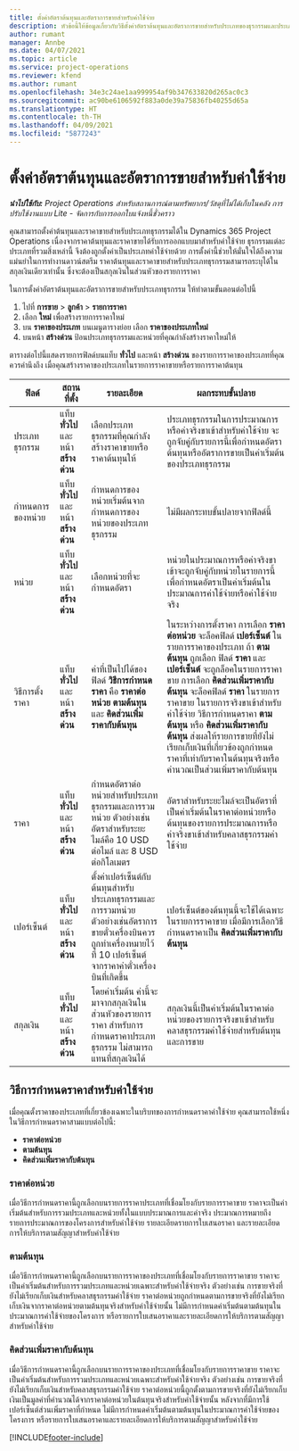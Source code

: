 ```yaml
---
title: ตั้งค่าอัตราต้นทุนและอัตราการขายสำหรับค่าใช้จ่าย
description: หัวข้อนี้ให้ข้อมูลเกี่ยวกับวิธีตั้งค่าอัตราต้นทุนและอัตราการขายสำหรับประเภทของธุรกรรมและประเภทค่าใช้จ่าย
author: rumant
manager: Annbe
ms.date: 04/07/2021
ms.topic: article
ms.service: project-operations
ms.reviewer: kfend
ms.author: rumant
ms.openlocfilehash: 34e3c24ae1aa999954af9b347633820d265ac0c3
ms.sourcegitcommit: ac90be6106592f883a0de39a75836fb40255d65a
ms.translationtype: HT
ms.contentlocale: th-TH
ms.lasthandoff: 04/09/2021
ms.locfileid: "5877243"
---
```

# <a name="set-up-cost-and-sales-rates-for-expenses"></a>ตั้งค่าอัตราต้นทุนและอัตราการขายสำหรับค่าใช้จ่าย

_**นำไปใช้กับ:** Project Operations สำหรับสถานการณ์ตามทรัพยากร/วัสดุที่ไม่ได้เก็บในคลัง การปรับใช้งานแบบ Lite - จัดการกับการออกใบแจ้งหนี้ชั่วคราว_

คุณสามารถตั้งค่าต้นทุนและราคาขายสำหรับประเภทธุรกรรมได้ใน Dynamics 365 Project Operations เนื่องจากราคาต้นทุนและราคาขายได้รับการออกแบบมาสำหรับค่าใช้จ่าย ธุรกรรมแต่ละประเภทที่รวมสิ่งเหล่านี้ จึงต้องถูกตั้งค่าเป็นประเภทค่าใช้จ่ายด้วย การตั้งค่านี้ช่วยให้มั่นใจได้ถึงความแม่นยำในการทำงานดาวน์สตรีม ราคาต้นทุนและราคาขายสำหรับประเภทธุรกรรมสามารถระบุได้ในสกุลเงินเดียวเท่านั้น ซึ่งจะต้องเป็นสกุลเงินในส่วนหัวของรายการราคา

ในการตั้งค่าอัตราต้นทุนและอัตราการขายสำหรับประเภทธุรกรรม ให้ทำตามขั้นตอนต่อไปนี้ 

1. ไปที่ **การขาย** > **ลูกค้า** > **รายการราคา**
2. เลือก **ใหม่** เพื่อสร้างรายการราคาใหม่ 
3. บน **ราคาของประเภท** บนเมนูตารางย่อย เลือก **ราคาของประเภทใหม่** 
4. บนหน้า **สร้างด่วน** ป้อนประเภทธุรกรรมและหน่วยที่คุณกำลังสร้างราคาใหม่ให้

ตารางต่อไปนี้แสดงรายการฟิลด์บนแท็บ **ทั่วไป** และหน้า **สร้างด่วน** ของรายการราคาของประเภทที่คุณควรคำนึงถึง เมื่อคุณสร้างราคาของประเภทในรายการราคาขายหรือรายการราคาต้นทุน

| ฟิลด์ | สถานที่ตั้ง | รายละเอียด | ผลกระทบขั้นปลาย |
| --- | --- | --- | --- |
| ประเภทธุรกรรม | แท็บ **ทั่วไป** และหน้า **สร้างด่วน** | เลือกประเภทธุรกรรมที่คุณกำลังสร้างราคาขายหรือราคาต้นทุนให้ | ประเภทธุรกรรมในการประมาณการหรือค่าจริงขาเข้าสำหรับค่าใช้จ่าย จะถูกจับคู่กับรายการนี้เพื่อกำหนดอัตราต้นทุนหรืออัตราการขายเป็นค่าเริ่มต้นของประเภทธุรกรรม |
| กำหนดการของหน่วย | แท็บ **ทั่วไป** และหน้า **สร้างด่วน** | กำหนดการของหน่วยเริ่มต้นจากกำหนดการของหน่วยของประเภทธุรกรรม | ไม่มีผลกระทบขั้นปลายจากฟิลด์นี้ |
| หน่วย | แท็บ **ทั่วไป** และหน้า **สร้างด่วน** | เลือกหน่วยที่จะกำหนดอัตรา | หน่วยในประมาณการหรือค่าจริงขาเข้าจะถูกจับคู่กับหน่วยในรายการนี้ เพื่อกำหนดอัตราเป็นค่าเริ่มต้นในประมาณการค่าใช้จ่ายหรือค่าใช้จ่ายจริง |
| วิธีการตั้งราคา | แท็บ **ทั่วไป** และหน้า **สร้างด่วน** | ค่าที่เป็นไปได้ของฟิลด์ **วิธีการกำหนดราคา** คือ **ราคาต่อหน่วย** **ตามต้นทุน** และ **คิดส่วนเพิ่มราคากับต้นทุน** | ในระหว่างการตั้งราคา การเลือก **ราคาต่อหน่วย** จะล็อคฟิลด์ **เปอร์เซ็นต์** ในรายการราคาของประเภท ถ้า **ตามต้นทุน** ถูกเลือก ฟิลด์ **ราคา** และ **เปอร์เซ็นต์** จะถูกล็อคในรายการราคาขาย การเลือก **คิดส่วนเพิ่มราคากับต้นทุน** จะล็อคฟิลด์ **ราคา** ในรายการราคาขาย ในรายการจริงขาเข้าสำหรับค่าใช้จ่าย วิธีการกำหนดราคา **ตามต้นทุน** หรือ **คิดส่วนเพิ่มราคากับต้นทุน** ส่งผลให้รายการขายที่ยังไม่เรียกเก็บเงินที่เกี่ยวข้องถูกกำหนดราคาที่เท่ากับราคาในต้นทุนจริงหรือคำนวณเป็นส่วนเพิ่มราคากับต้นทุน |
| ราคา | แท็บ **ทั่วไป** และหน้า **สร้างด่วน** | กำหนดอัตราต่อหน่วยสำหรับประเภทธุรกรรมและการรวมหน่วย ตัวอย่างเช่น อัตราสำหรับระยะไมล์คือ 10 USD ต่อไมล์ และ 8 USD ต่อกิโลเมตร | อัตราสำหรับระยะไมล์จะเป็นอัตราที่เป็นค่าเริ่มต้นในราคาต่อหน่วยหรือต้นทุนของรายการประมาณการหรือค่าจริงขาเข้าสำหรับคลาสธุรกรรมค่าใช้จ่าย|
| เปอร์เซ็นต์ | แท็บ **ทั่วไป** และหน้า **สร้างด่วน** | ตั้งค่าเปอร์เซ็นต์กับต้นทุนสำหรับประเภทธุรกรรมและการรวมหน่วย ตัวอย่างเช่นอัตราการขายตั๋วเครื่องบินควรถูกทำเครื่องหมายไว้ที่ 10 เปอร์เซ็นต์จากราคาค่าตั๋วเครื่องบินที่เกิดขึ้น | เปอร์เซ็นต์ของต้นทุนนี้จะใช้ได้เฉพาะในรายการราคาขาย เมื่อมีการเลือกวิธีกำหนดราคาเป็น **คิดส่วนเพิ่มราคากับต้นทุน** |
| สกุลเงิน | แท็บ **ทั่วไป** และหน้า **สร้างด่วน** | โดยค่าเริ่มต้น ค่านี้จะมาจากสกุลเงินในส่วนหัวของรายการราคา สำหรับการกำหนดราคาประเภทธุรกรรม ไม่สามารถแทนที่สกุลเงินได้ | สกุลเงินนี้เป็นค่าเริ่มต้นในราคาต่อหน่วยของรายการจริงขาเข้าสำหรับคลาสธุรกรรมค่าใช้จ่ายสำหรับต้นทุนและการขาย |

## <a name="pricing-methods-for-expenses"></a>วิธีการกำหนดราคาสำหรับค่าใช้จ่าย

เมื่อคุณตั้งราคาของประเภทที่เกี่ยวข้องเฉพาะในบริบทของการกำหนดราคาค่าใช้จ่าย คุณสามารถใช้หนึ่งในวิธีการกำหนดราคาสามแบบต่อไปนี้:

- **ราคาต่อหน่วย**
- **ตามต้นทุน**
- **คิดส่วนเพิ่มราคากับต้นทุน**

### <a name="price-per-unit"></a>ราคาต่อหน่วย
เมื่อวิธีการกำหนดราคานี้ถูกเลือกบนรายการราคาประเภทที่เชื่อมโยงกับรายการราคาขาย ราคาจะเป็นค่าเริ่มต้นสำหรับการรวมประเภทและหน่วยทั้งในแบบประมาณการและค่าจริง ประมาณการหมายถึงรายการประมาณการของโครงการสำหรับค่าใช้จ่าย รายละเอียดรายการใบเสนอราคา และรายละเอียดการให้บริการตามสัญญาสำหรับค่าใช้จ่าย

### <a name="at-cost"></a>ตามต้นทุน
เมื่อวิธีการกำหนดราคานี้ถูกเลือกบนรายการราคาของประเภทที่เชื่อมโยงกับรายการราคาขาย ราคาจะเป็นค่าเริ่มต้นสำหรับการรวมประเภทและหน่วยเฉพาะสำหรับค่าใช้จ่ายจริง ตัวอย่างเช่น การขายจริงที่ยังไม่เรียกเก็บเงินสำหรับคลาสธุรกรรมค่าใช้จ่าย ราคาต่อหน่วยถูกกำหนดตามการขายจริงที่ยังไม่เรียกเก็บเงินจากราคาต่อหน่วยตามต้นทุนจริงสำหรับค่าใช้จ่ายนั้น ไม่มีการกำหนดค่าเริ่มต้นตามต้นทุนในประมาณการค่าใช้จ่ายของโครงการ หรือรายการใบเสนอราคาและรายละเอียดการให้บริการตามสัญญาสำหรับค่าใช้จ่าย

### <a name="markup-over-cost"></a>คิดส่วนเพิ่มราคากับต้นทุน
เมื่อวิธีการกำหนดราคานี้ถูกเลือกบนรายการราคาของประเภทที่เชื่อมโยงกับรายการราคาขาย ราคาจะเป็นค่าเริ่มต้นสำหรับการรวมประเภทและหน่วยเฉพาะสำหรับค่าใช้จ่ายจริง ตัวอย่างเช่น การขายจริงที่ยังไม่เรียกเก็บเงินสำหรับคลาสธุรกรรมค่าใช้จ่าย ราคาต่อหน่วยนี้ถูกตั้งตามการขายจริงที่ยังไม่เรียกเก็บเงินเป็นมูลค่าที่คำนวณได้จากราคาต่อหน่วยในต้นทุนจริงสำหรับค่าใช้จ่ายนั้น หลังจากที่มีการใช้เปอร์เซ็นต์ส่วนเพิ่มราคาที่กำหนด ไม่มีการกำหนดค่าเริ่มต้นตามต้นทุนในประมาณการค่าใช้จ่ายของโครงการ หรือรายการใบเสนอราคาและรายละเอียดการให้บริการตามสัญญาสำหรับค่าใช้จ่าย


[!INCLUDE[footer-include](../includes/footer-banner.md)]
